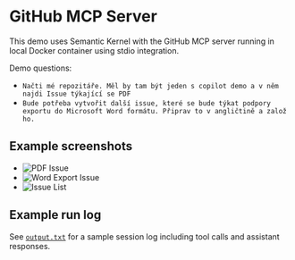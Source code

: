 # GitHub MCP Server
This demo uses Semantic Kernel with the GitHub MCP server running in local Docker container using stdio integration.

Demo questions:
- ```Načti mé repozitáře. Měl by tam být jeden s copilot demo a v něm najdi Issue týkající se PDF```
- ```Bude potřeba vytvořit další issue, které se bude týkat podpory exportu do Microsoft Word formátu. Připrav to v angličtině a založ ho.```

## Example screenshots

- ![PDF Issue](./assets/pdf-issue.png)
- ![Word Export Issue](./assets/word-export-issue.png)
- ![Issue List](./assets/issue-list.png)

## Example run log

See [`output.txt`](./output.txt) for a sample session log including tool calls and assistant responses.

